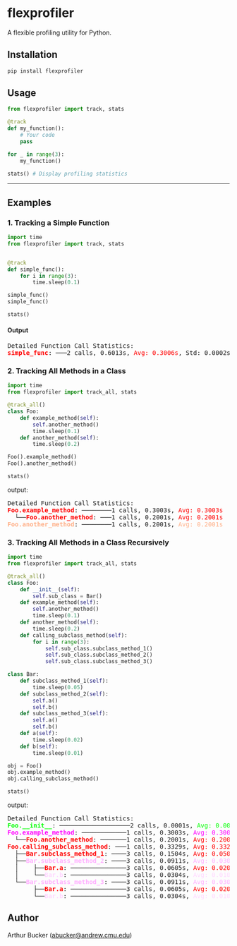 # flexprofiler

A flexible profiling utility for Python.

## Installation

```bash
pip install flexprofiler
```
## Usage


```python
from flexprofiler import track, stats

@track
def my_function():
    # Your code
    pass

for _ in range(3):
    my_function()
    
stats() # Display profiling statistics
```


---

## Examples

### 1. Tracking a Simple Function

```python
import time
from flexprofiler import track, stats


@track
def simple_func():
    for i in range(3):
        time.sleep(0.1)

simple_func()
simple_func()

stats()
```

#### Output

<?xml version="1.0" encoding="UTF-8" ?>
<!DOCTYPE html PUBLIC "-//W3C//DTD XHTML 1.0 Strict//EN" "http://www.w3.org/TR/xhtml1/DTD/xhtml1-strict.dtd">
<!-- This file was created with the aha Ansi HTML Adapter. https://github.com/theZiz/aha -->
<html xmlns="http://www.w3.org/1999/xhtml">
<head>
<meta http-equiv="Content-Type" content="application/xml+xhtml; charset=UTF-8"/>
<title>stdin</title>
</head>
<body>
<pre>
Detailed Function Call Statistics:
<span style="color:#ff0000;"></span><span style="font-weight:bold;color:#ff0000;">simple_func</span>: ───2 calls, 0.6013s, <span style="color:#ff0000;">Avg: 0.3006s</span>, Std: 0.0002s, Median: 0.3006s
</pre>
</body>
</html>


### 2. Tracking All Methods in a Class

```python
import time
from flexprofiler import track_all, stats

@track_all()
class Foo:
    def example_method(self):
        self.another_method()
        time.sleep(0.1)
    def another_method(self):
        time.sleep(0.2)

Foo().example_method()
Foo().another_method()

stats()
```

output:
<?xml version="1.0" encoding="UTF-8" ?>
<!DOCTYPE html PUBLIC "-//W3C//DTD XHTML 1.0 Strict//EN" "http://www.w3.org/TR/xhtml1/DTD/xhtml1-strict.dtd">
<!-- This file was created with the aha Ansi HTML Adapter. https://github.com/theZiz/aha -->
<html xmlns="http://www.w3.org/1999/xhtml">
<head>
<meta http-equiv="Content-Type" content="application/xml+xhtml; charset=UTF-8"/>
<title>stdin</title>
</head>
<body>
<pre>
Detailed Function Call Statistics:
<span style="color:#ff0000;"></span><span style="font-weight:bold;color:#ff0000;">Foo.example_method</span>: ────────1 calls, 0.3003s, <span style="color:#ff0000;">Avg: 0.3003s</span>
  └──<span style="color:#ff0000;"></span><span style="font-weight:bold;color:#ff0000;">Foo.another_method</span>: ───1 calls, 0.2001s, <span style="color:#ff0000;">Avg: 0.2001s</span>
<span style="color:#ffaf87;"></span><span style="font-weight:bold;color:#ffaf87;">Foo.another_method</span>: ────────1 calls, 0.2001s, <span style="color:#ffaf87;">Avg: 0.2001s</span>
</pre>
</body>
</html>


### 3. Tracking All Methods in a Class Recursively

```python
import time
from flexprofiler import track_all, stats

@track_all()
class Foo:
    def __init__(self):
        self.sub_class = Bar()
    def example_method(self):
        self.another_method()
        time.sleep(0.1)
    def another_method(self):
        time.sleep(0.2)
    def calling_subclass_method(self):
        for i in range(3):
            self.sub_class.subclass_method_1()
            self.sub_class.subclass_method_2()
            self.sub_class.subclass_method_3()

class Bar:
    def subclass_method_1(self):
        time.sleep(0.05)
    def subclass_method_2(self):
        self.a()
        self.b()
    def subclass_method_3(self):
        self.a()
        self.b()
    def a(self):
        time.sleep(0.02)
    def b(self):
        time.sleep(0.01)

obj = Foo()
obj.example_method()
obj.calling_subclass_method()

stats()
```

output:
<?xml version="1.0" encoding="UTF-8" ?>
<!DOCTYPE html PUBLIC "-//W3C//DTD XHTML 1.0 Strict//EN" "http://www.w3.org/TR/xhtml1/DTD/xhtml1-strict.dtd">
<!-- This file was created with the aha Ansi HTML Adapter. https://github.com/theZiz/aha -->
<html xmlns="http://www.w3.org/1999/xhtml">
<head>
<meta http-equiv="Content-Type" content="application/xml+xhtml; charset=UTF-8"/>
<title>stdin</title>
</head>
<body>
<pre>
Detailed Function Call Statistics:
<span style="color:#00ff00;"></span><span style="font-weight:bold;color:#00ff00;">Foo.__init__</span>: ───────────────────2 calls, 0.0001s, <span style="color:#00ff00;">Avg: 0.0000s</span>, Std: 0.0001s, Median: 0.0000s
<span style="color:#ff00ff;"></span><span style="font-weight:bold;color:#ff00ff;">Foo.example_method</span>: ────────────1 calls, 0.3003s, <span style="color:#ff00ff;">Avg: 0.3003s</span>
  └──<span style="color:#ff0000;"></span><span style="font-weight:bold;color:#ff0000;">Foo.another_method</span>: ───────1 calls, 0.2001s, <span style="color:#ff0000;">Avg: 0.2001s</span>
<span style="color:#ff0000;"></span><span style="font-weight:bold;color:#ff0000;">Foo.calling_subclass_method</span>: ───1 calls, 0.3329s, <span style="color:#ff0000;">Avg: 0.3329s</span>
  ├──<span style="color:#ff0000;"></span><span style="font-weight:bold;color:#ff0000;">Bar.subclass_method_1</span>: ────3 calls, 0.1504s, <span style="color:#ff0000;">Avg: 0.0501s</span>, Std: 0.0001s, Median: 0.0501s
  ├──<span style="color:#ffafff;"></span><span style="font-weight:bold;color:#ffafff;">Bar.subclass_method_2</span>: ────3 calls, 0.0911s, <span style="color:#ffafff;">Avg: 0.0304s</span>, Std: 0.0001s, Median: 0.0304s
  │    ├──<span style="color:#ff0000;"></span><span style="font-weight:bold;color:#ff0000;">Bar.a</span>: ───────────────3 calls, 0.0605s, <span style="color:#ff0000;">Avg: 0.0202s</span>, Std: 0.0001s, Median: 0.0202s
  │    └──<span style="color:#ffd7ff;"></span><span style="font-weight:bold;color:#ffd7ff;">Bar.b</span>: ───────────────3 calls, 0.0304s, <span style="color:#ffd7ff;">Avg: 0.0101s</span>, Std: 0.0001s, Median: 0.0101s
  └──<span style="color:#ffafff;"></span><span style="font-weight:bold;color:#ffafff;">Bar.subclass_method_3</span>: ────3 calls, 0.0911s, <span style="color:#ffafff;">Avg: 0.0304s</span>, Std: 0.0001s, Median: 0.0303s
       ├──<span style="color:#ff0000;"></span><span style="font-weight:bold;color:#ff0000;">Bar.a</span>: ───────────────3 calls, 0.0605s, <span style="color:#ff0000;">Avg: 0.0202s</span>, Std: 0.0001s, Median: 0.0202s
       └──<span style="color:#ffd7ff;"></span><span style="font-weight:bold;color:#ffd7ff;">Bar.b</span>: ───────────────3 calls, 0.0304s, <span style="color:#ffd7ff;">Avg: 0.0101s</span>, Std: 0.0001s, Median: 0.0101s
</pre>
</body>
</html>

## Author
Arthur Bucker (<abucker@andrew.cmu.edu>)
